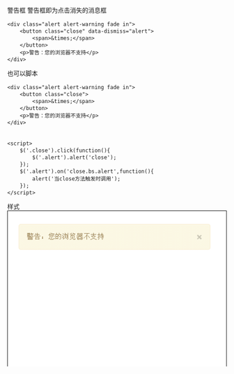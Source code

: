 警告框
警告框即为点击消失的消息框

	<div class="alert alert-warning fade in">
		<button class="close" data-dismiss="alert">
			<span>&times;</span>
		</button>
		<p>警告：您的浏览器不支持</p>
	</div>


也可以脚本

	<div class="alert alert-warning fade in">
		<button class="close">
			<span>&times;</span>
		</button>
		<p>警告：您的浏览器不支持</p>
	</div>
	

	<script>
		$('.close').click(function(){
			$('.alert').alert('close');
		});
		$('.alert').on('close.bs.alert',function(){
			alert('当close方法触发时调用');
		});
	</script>

样式
![警告框](../images/warning.gif)